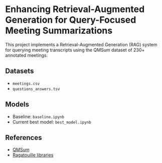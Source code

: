 # Enhancing Retrieval-Augmented Generation for Query-Focused Meeting Summarizations

This project implements a Retrieval-Augmented Generation (RAG) system for querying meeting transcripts using the QMSum dataset of 230+ annotated meetings.

## Datasets
- `meetings.csv`
- `questions_answers.tsv`

## Models
- Baseline: `baseline.ipynb`
- Current best model: `best_model.ipynb` 

## References
- [QMSum](https://github.com/Yale-LILY/QMSum)
- [Ragatouille libraries](https://github.com/AnswerDotAI/RAGatouille/tree/main)